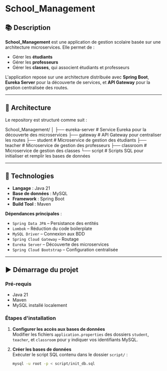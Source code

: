 # School_Management

## 📚 Description

**School_Management** est une application de gestion scolaire basée sur une architecture microservices. Elle permet de :

- Gérer les **étudiants**
- Gérer les **professeurs**
- Gérer les **classes**, qui associent étudiants et professeurs

L'application repose sur une architecture distribuée avec **Spring Boot**, **Eureka Server** pour la découverte de services, et **API Gateway** pour la gestion centralisée des routes.

---

## 🧱 Architecture

Le repository est structuré comme suit :

School_Management/
│
├── eureka-server # Service Eureka pour la découverte des microservices
├── gateway # API Gateway pour centraliser les routes
├── student # Microservice de gestion des étudiants
├── teacher # Microservice de gestion des professeurs
├── classroom # Microservice de gestion des classes
└── script # Scripts SQL pour initialiser et remplir les bases de données

---

## 🔧 Technologies

- **Langage** : Java 21
- **Base de données** : MySQL
- **Framework** : Spring Boot
- **Build Tool** : Maven

**Dépendances principales** :

- `Spring Data JPA` – Persistance des entités
- `Lombok` – Réduction du code boilerplate
- `MySQL Driver` – Connexion aux BDD
- `Spring Cloud Gateway` – Routage
- `Eureka Server` – Découverte des microservices
- `Spring Cloud Bootstrap` – Configuration centralisée

---

## ▶️ Démarrage du projet

### Pré-requis

- Java 21
- Maven
- MySQL installé localement

### Étapes d'installation

1. **Configurer les accès aux bases de données**  
   Modifier les fichiers `application.properties` des dossiers `student`, `teacher`, et `classroom` pour y indiquer vos identifiants MySQL.

2. **Créer les bases de données**  
   Exécuter le script SQL contenu dans le dossier `script/` :
   ```bash
   mysql -u root -p < script/init_db.sql
